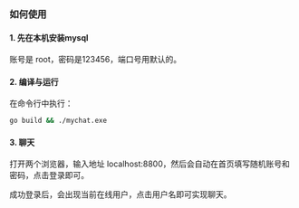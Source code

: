 ### 如何使用

#### 1. 先在本机安装mysql
账号是 root，密码是123456，端口号用默认的。
#### 2. 编译与运行
在命令行中执行：
```bash
go build && ./mychat.exe
```

#### 3. 聊天
打开两个浏览器，输入地址 localhost:8800，然后会自动在首页填写随机账号和密码，点击登录即可。

成功登录后，会出现当前在线用户，点击用户名即可实现聊天。